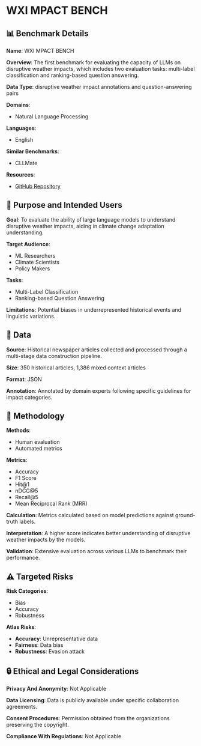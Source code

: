 # WXI MPACT BENCH

## 📊 Benchmark Details

**Name**: WXI MPACT BENCH

**Overview**: The first benchmark for evaluating the capacity of LLMs on disruptive weather impacts, which includes two evaluation tasks: multi-label classification and ranking-based question answering.

**Data Type**: disruptive weather impact annotations and question-answering pairs

**Domains**:
- Natural Language Processing

**Languages**:
- English

**Similar Benchmarks**:
- CLLMate

**Resources**:
- [GitHub Repository](https://github.com/Michaelyya/WXImpactBench)

## 🎯 Purpose and Intended Users

**Goal**: To evaluate the ability of large language models to understand disruptive weather impacts, aiding in climate change adaptation understanding.

**Target Audience**:
- ML Researchers
- Climate Scientists
- Policy Makers

**Tasks**:
- Multi-Label Classification
- Ranking-based Question Answering

**Limitations**: Potential biases in underrepresented historical events and linguistic variations.

## 💾 Data

**Source**: Historical newspaper articles collected and processed through a multi-stage data construction pipeline.

**Size**: 350 historical articles, 1,386 mixed context articles

**Format**: JSON

**Annotation**: Annotated by domain experts following specific guidelines for impact categories.

## 🔬 Methodology

**Methods**:
- Human evaluation
- Automated metrics

**Metrics**:
- Accuracy
- F1 Score
- Hit@1
- nDCG@5
- Recall@5
- Mean Reciprocal Rank (MRR)

**Calculation**: Metrics calculated based on model predictions against ground-truth labels.

**Interpretation**: A higher score indicates better understanding of disruptive weather impacts by the models.

**Validation**: Extensive evaluation across various LLMs to benchmark their performance.

## ⚠️ Targeted Risks

**Risk Categories**:
- Bias
- Accuracy
- Robustness

**Atlas Risks**:
- **Accuracy**: Unrepresentative data
- **Fairness**: Data bias
- **Robustness**: Evasion attack

## 🔒 Ethical and Legal Considerations

**Privacy And Anonymity**: Not Applicable

**Data Licensing**: Data is publicly available under specific collaboration agreements.

**Consent Procedures**: Permission obtained from the organizations preserving the copyright.

**Compliance With Regulations**: Not Applicable
